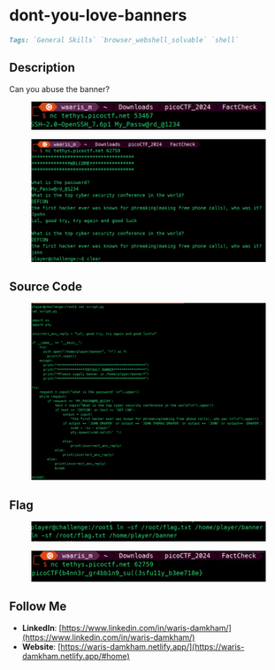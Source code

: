 # dont-you-love-banners

```markdown
Tags: `General Skills` `browser_webshell_solvable` `shell`
```

## **Description**

Can you abuse the banner?

<figure><img src="../.gitbook/assets/Pasted image (17).png" alt=""><figcaption></figcaption></figure>

<figure><img src="../.gitbook/assets/Pasted image 1 (3).png" alt=""><figcaption></figcaption></figure>

## **Source Code**

<figure><img src="../.gitbook/assets/Pasted image 2 (4).png" alt=""><figcaption></figcaption></figure>

## Flag

<figure><img src="../.gitbook/assets/Pasted image 3 (1).png" alt=""><figcaption></figcaption></figure>

<figure><img src="../.gitbook/assets/Pasted image 4 (1).png" alt=""><figcaption></figcaption></figure>

## Follow Me

* **LinkedIn**: [https://www.linkedin.com/in/waris-damkham/](https://www.linkedin.com/in/waris-damkham/)
* **Website**: [https://waris-damkham.netlify.app/](https://waris-damkham.netlify.app/#home)

